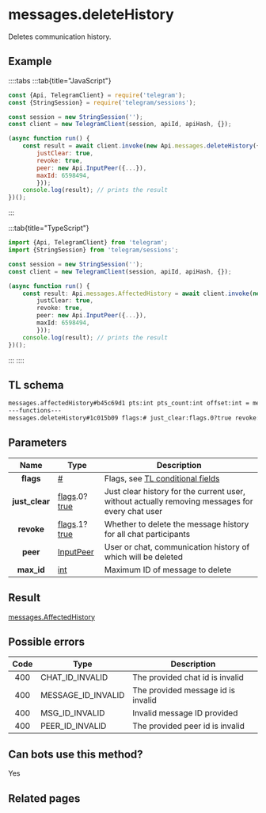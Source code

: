# messages.deleteHistory

Deletes communication history.

## Example

::::tabs
:::tab{title="JavaScript"}

```js
const {Api, TelegramClient} = require('telegram');
const {StringSession} = require('telegram/sessions');

const session = new StringSession('');
const client = new TelegramClient(session, apiId, apiHash, {});

(async function run() {
    const result = await client.invoke(new Api.messages.deleteHistory({
		justClear: true,
		revoke: true,
		peer: new Api.InputPeer({...}),
		maxId: 6598494,
		}));
    console.log(result); // prints the result
})();

```

:::

:::tab{title="TypeScript"}

```ts
import {Api, TelegramClient} from 'telegram';
import {StringSession} from 'telegram/sessions';

const session = new StringSession('');
const client = new TelegramClient(session, apiId, apiHash, {});

(async function run() {
    const result: Api.messages.AffectedHistory = await client.invoke(new Api.messages.deleteHistory({
		justClear: true,
		revoke: true,
		peer: new Api.InputPeer({...}),
		maxId: 6598494,
		}));
    console.log(result); // prints the result
})();

```

:::
::::

## TL schema

```txt
messages.affectedHistory#b45c69d1 pts:int pts_count:int offset:int = messages.AffectedHistory;
---functions---
messages.deleteHistory#1c015b09 flags:# just_clear:flags.0?true revoke:flags.1?true peer:InputPeer max_id:int = messages.AffectedHistory;
```

## Parameters

|      Name      | Type                                                                                                                              | Description                                                                                             |
| :------------: | --------------------------------------------------------------------------------------------------------------------------------- | ------------------------------------------------------------------------------------------------------- |
|   **flags**    | [#](https://core.telegram.org/type/%23)                                                                                           | Flags, see [TL conditional fields](https://core.telegram.org/mtproto/TL-combinators#conditional-fields) |
| **just_clear** | [flags](https://core.telegram.org/mtproto/TL-combinators#conditional-fields).0?[true](https://core.telegram.org/constructor/true) | Just clear history for the current user, without actually removing messages for every chat user         |
|   **revoke**   | [flags](https://core.telegram.org/mtproto/TL-combinators#conditional-fields).1?[true](https://core.telegram.org/constructor/true) | Whether to delete the message history for all chat participants                                         |
|    **peer**    | [InputPeer](https://core.telegram.org/type/InputPeer)                                                                             | User or chat, communication history of which will be deleted                                            |
|   **max_id**   | [int](https://core.telegram.org/type/int)                                                                                         | Maximum ID of message to delete                                                                         |

## Result

[messages.AffectedHistory](https://core.telegram.org/type/messages.AffectedHistory)

## Possible errors

| Code | Type               | Description                        |
| :--: | ------------------ | ---------------------------------- |
| 400  | CHAT_ID_INVALID    | The provided chat id is invalid    |
| 400  | MESSAGE_ID_INVALID | The provided message id is invalid |
| 400  | MSG_ID_INVALID     | Invalid message ID provided        |
| 400  | PEER_ID_INVALID    | The provided peer id is invalid    |

## Can bots use this method?

Yes

## Related pages
